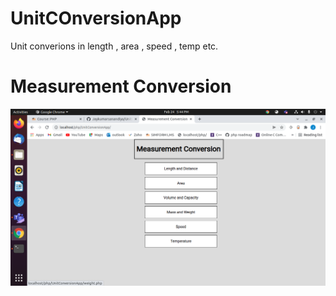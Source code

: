 # UnitCOnversionApp
Unit converions in length , area ,  speed , temp etc.
# Measurement Conversion

![](images/AppPhoto.png)
